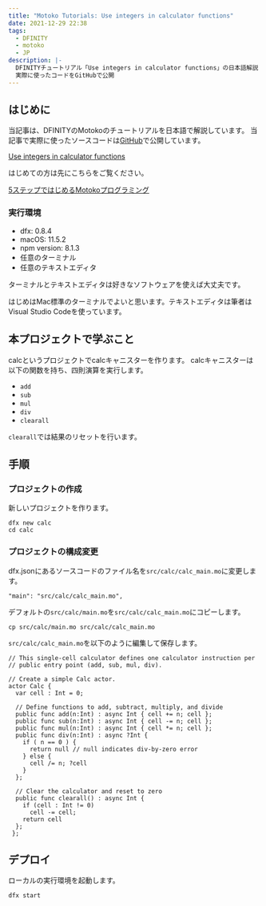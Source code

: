 ```yaml
---
title: "Motoko Tutorials: Use integers in calculator functions"
date: 2021-12-29 22:38
tags:
  - DFINITY
  - motoko
  - JP
description: |-
  DFINITYチュートリアル「Use integers in calculator functions」の日本語解説
  実際に使ったコードをGitHubで公開
---
```


## はじめに
当記事は、DFINITYのMotokoのチュートリアルを日本語で解説しています。
当記事で実際に使ったソースコードは[GitHub](https://github.com/smacon-dev/motoko-tutorial/tree/main/calc)で公開しています。

[Use integers in calculator functions](https://smartcontracts.org/docs/developers-guide/tutorials/calculator.html)

はじめての方は先にこちらをご覧ください。

[5ステップではじめるMotokoプログラミング](/blog/hello-motoko)

### 実行環境
* dfx: 0.8.4
* macOS: 11.5.2
* npm version: 8.1.3
* 任意のターミナル
* 任意のテキストエディタ

ターミナルとテキストエディタは好きなソフトウェアを使えば大丈夫です。

はじめはMac標準のターミナルでよいと思います。テキストエディタは筆者はVisual Studio Codeを使っています。

## 本プロジェクトで学ぶこと
calcというプロジェクトでcalcキャニスターを作ります。
calcキャニスターは以下の関数を持ち、四則演算を実行します。

* `add`
* `sub`
* `mul`
* `div`
* `clearall`

`clearall`では結果のリセットを行います。

## 手順
### プロジェクトの作成

新しいプロジェクトを作ります。

```
dfx new calc
cd calc
```

### プロジェクトの構成変更
dfx.jsonにあるソースコードのファイル名を`src/calc/calc_main.mo`に変更します。
```
"main": "src/calc/calc_main.mo",
```
デフォルトの`src/calc/main.mo`を`src/calc/calc_main.mo`にコピーします。
```
cp src/calc/main.mo src/calc/calc_main.mo
```

`src/calc/calc_main.mo`を以下のように編集して保存します。
```
// This single-cell calculator defines one calculator instruction per
// public entry point (add, sub, mul, div).

// Create a simple Calc actor.
actor Calc {
  var cell : Int = 0;

  // Define functions to add, subtract, multiply, and divide
  public func add(n:Int) : async Int { cell += n; cell };
  public func sub(n:Int) : async Int { cell -= n; cell };
  public func mul(n:Int) : async Int { cell *= n; cell };
  public func div(n:Int) : async ?Int {
    if ( n == 0 ) {
      return null // null indicates div-by-zero error
    } else {
      cell /= n; ?cell
    }
  };

  // Clear the calculator and reset to zero
  public func clearall() : async Int {
    if (cell : Int != 0)
      cell -= cell;
    return cell
  };
 };
 ```

 ## デプロイ

ローカルの実行環境を起動します。
 ```
 dfx start
